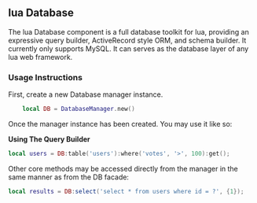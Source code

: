 ## lua Database

The lua Database component is a full database toolkit for lua, providing an expressive query builder, ActiveRecord style ORM, and schema builder. It currently only supports MySQL. It can serves as the database layer of any lua web framework.

### Usage Instructions

First, create a new Database manager instance.

```lua
    local DB = DatabaseManager.new()
```

Once the manager instance has been created. You may use it like so:

**Using The Query Builder**

```lua
local users = DB:table('users'):where('votes', '>', 100):get();
```
Other core methods may be accessed directly from the manager in the same manner as from the DB facade:

```lua
local results = DB:select('select * from users where id = ?', {1});
```


